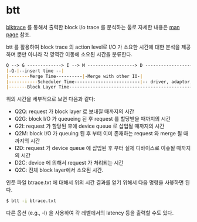 # btt 


[blktrace](https://linux.die.net/man/8/blktrace) 를 통해서 출력한 block i/o trace 를 분석하는 툴로 자세한 내용은 [man page](https://linux.die.net/man/1/btt) 참조.


btt 를 활용하여 block trace 의 action level로 I/O 가 소요한 시간에 대한 분석을 제공하며 뿐만 아니라 각 영역간 이동에 소요된 시간을 분류한다.

```markdown
Q --> G -------------> I --> M ------------------> D --------------------------------> C
|-Q-|--insert time --|                                 
|--------Merge Time----------|-Merge with other IO-|
|-----------Scheduler Time-------------------------|-- driver, adaptor, storage time --|
|-------Block Layer Time---------------------------------------------------------------|
```

위의 시간을 세부적으로 보면 다음과 같다:
- Q2Q: request 가 block layer 로 보내질 때까지의 시간
- Q2G: block I/O 가 queueing 된 후 request 를 할당받을 때까지의 시간
- G2I: request 가 할당된 후에 device queue 로 삽입될 때까지의 시간
- Q2M: block I/O 가 queuing 된 후 부터 이미 존재하는 request 와 merge 될 때까지의 시간
- I2D: request 가 device queue 에 삽입된 후 부터 실제 디바이스로 이슈될 때까지의 시간
- D2C: device 에 의해서 request 가 처리되는 시간
- Q2C: 전체 block layer에서 소요된 시간. 

인풋 파일 btrace.txt 에 대해서 위의 시간 결과를 얻기 위해서 다음 명령을 사욯하면 된다.
```bash
$ btt -i btrace.txt
```


다른 옵션 (e.g., -l) 을 사용하여 각 레벨에서의 latency 등을 출력할 수도 있다. 
